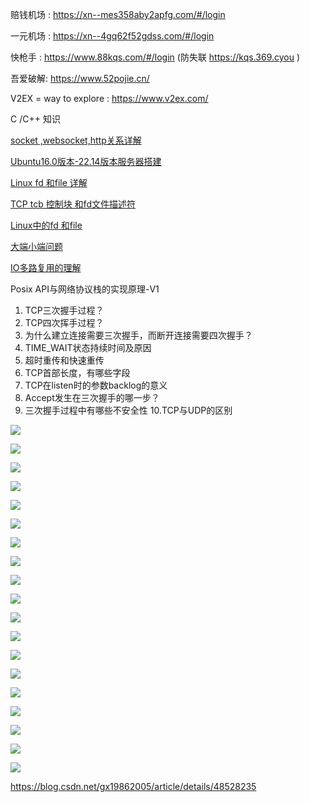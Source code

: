 赔钱机场 :   https://xn--mes358aby2apfg.com/#/login

一元机场 : https://xn--4gq62f52gdss.com/#/login

 快枪手 :  https://www.88kqs.com/#/login (防失联 https://kqs.369.cyou )



吾爱破解: https://www.52pojie.cn/

V2EX = way to explore  : https://www.v2ex.com/



C /C++  知识

[socket ,websocket,http关系详解](https://blog.csdn.net/qq_23232637/article/details/143312256?spm=1001.2014.3001.5501)

[Ubuntu16.0版本-22.14版本服务器搭建](https://blog.csdn.net/qq_23232637/article/details/143312234?spm=1001.2014.3001.5501)

 [Linux  fd 和file 详解](https://blog.csdn.net/qq_23232637/article/details/143312142?spm=1001.2014.3001.5501)

[TCP tcb 控制块 和fd文件描述符](https://blog.csdn.net/qq_23232637/article/details/143312186?spm=1001.2014.3001.5501) 

[Linux中的fd 和file](https://blog.csdn.net/qq_23232637/article/details/143312142?spm=1001.2014.3001.5501)

[大端小端问题  ](https://blog.csdn.net/qq_23232637/article/details/136120999?spm=1001.2014.3001.5501)

[IO多路复用的理解 ](https://blog.csdn.net/qq_23232637/article/details/135912540?spm=1001.2014.3001.5501)



Posix API与网络协议栈的实现原理-V1



1. TCP三次握手过程？
2. TCP四次挥手过程？
3. 为什么建立连接需要三次握手，而断开连接需要四次握手？
4. TIME_WAIT状态持续时间及原因
5. 超时重传和快速重传
6. TCP首部长度，有哪些字段
7. TCP在listen时的参数backlog的意义
8. Accept发生在三次握手的哪一步？
9. 三次握手过程中有哪些不安全性
   10.TCP与UDP的区别

   

![](img/posix-net-V1/1.png)

![](img/posix-net-V1/2.png)

![](img/posix-net-V1/3.png)

![](img/posix-net-V1/4.png)

![](img/posix-net-V1/5.png)

![](img/posix-net-V1/6.png)

![](img/posix-net-V1/7.png)

![](img/posix-net-V1/8.png)

![](img/posix-net-V1/9.png)

![](img/posix-net-V1/10.png)

![](img/posix-net-V1/11.png)

![](img/posix-net-V1/12.png)

![](img/posix-net-V1/13.png)

![](img/posix-net-V1/14.png)

![](img/posix-net-V1/15.png)

![](img/posix-net-V1/15.png)

![](img/posix-net-V1/16.png)

![](img/posix-net-V1/17.png)

![](img/posix-net-V1/18.png)



https://blog.csdn.net/gx19862005/article/details/48528235
